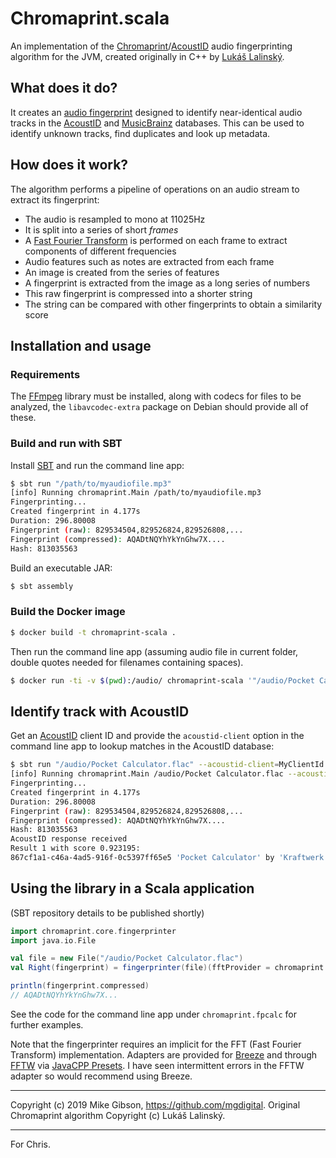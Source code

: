 # Chromaprint.scala

An implementation of the [Chromaprint][1]/[AcoustID][2] audio fingerprinting algorithm for the JVM, created originally in C++ by [Lukáš Lalinský][3].

## What does it do?

It creates an [audio fingerprint][4] designed to identify near-identical audio tracks in the [AcoustID][2] and [MusicBrainz][5] databases. This can be used to identify unknown tracks, find duplicates and look up metadata.

## How does it work?

The algorithm performs a pipeline of operations on an audio stream to extract its fingerprint:

- The audio is resampled to mono at 11025Hz
- It is split into a series of short _frames_
- A [Fast Fourier Transform][6] is performed on each frame to extract components of different frequencies
- Audio features such as notes are extracted from each frame
- An image is created from the series of features
- A fingerprint is extracted from the image as a long series of numbers
- This raw fingerprint is compressed into a shorter string
- The string can be compared with other fingerprints to obtain a similarity score

## Installation and usage

### Requirements

The [FFmpeg][7] library must be installed, along with codecs for files to be analyzed, the `libavcodec-extra` package on Debian should provide all of these.

### Build and run with SBT

Install [SBT][8] and run the command line app:

```bash
$ sbt run "/path/to/myaudiofile.mp3"
[info] Running chromaprint.Main /path/to/myaudiofile.mp3
Fingerprinting...
Created fingerprint in 4.177s
Duration: 296.80008
Fingerprint (raw): 829534504,829526824,829526808,...
Fingerprint (compressed): AQADtNQYhYkYnGhw7X....
Hash: 813035563
```

Build an executable JAR:

```bash
$ sbt assembly
```

### Build the Docker image

```bash
$ docker build -t chromaprint-scala .
```

Then run the command line app (assuming audio file in current folder, double quotes needed for filenames containing spaces).

```bash
$ docker run -ti -v $(pwd):/audio/ chromaprint-scala '"/audio/Pocket Calculator.flac"'
```

## Identify track with AcoustID

Get an [AcoustID][2] client ID and provide the `acoustid-client` option in the command line app to lookup matches in the AcoustID database:

```bash
$ sbt run "/audio/Pocket Calculator.flac" --acoustid-client=MyClientId
[info] Running chromaprint.Main /audio/Pocket Calculator.flac --acoustid-client=MyClientId
Fingerprinting...
Created fingerprint in 4.177s
Duration: 296.80008
Fingerprint (raw): 829534504,829526824,829526808,...
Fingerprint (compressed): AQADtNQYhYkYnGhw7X....
Hash: 813035563
AcoustID response received
Result 1 with score 0.923195:
867cf1a1-c46a-4ad5-916f-0c5397ff65e5 'Pocket Calculator' by 'Kraftwerk'
```

## Using the library in a Scala application

(SBT repository details to be published shortly)

```scala
import chromaprint.core.fingerprinter
import java.io.File

val file = new File("/audio/Pocket Calculator.flac")
val Right(fingerprint) = fingerprinter(file)(fftProvider = chromaprint.breeze.FFT)

println(fingerprint.compressed)
// AQADtNQYhYkYnGhw7X...

```
See the code for the command line app under `chromaprint.fpcalc` for further examples.

Note that the fingerprinter requires an implicit for the FFT (Fast Fourier Transform) implementation. Adapters are provided for [Breeze][9] and through [FFTW][10] via [JavaCPP Presets][11]. I have seen intermittent errors in the FFTW adapter so would recommend using Breeze.

---

Copyright (c) 2019 Mike Gibson, https://github.com/mgdigital. Original Chromaprint algorithm Copyright (c) Lukáš Lalinský.

---

For Chris.



[1]: https://github.com/acoustid/chromaprint
[2]: https://acoustid.org/
[3]: https://oxygene.sk/
[4]: https://en.wikipedia.org/wiki/Acoustic_fingerprint
[5]: https://musicbrainz.org/
[6]: https://en.wikipedia.org/wiki/Fast_Fourier_transform
[7]: https://ffmpeg.org/
[8]: https://www.scala-sbt.org/download.html
[9]: https://github.com/scalanlp/breeze
[10]: http://www.fftw.org/
[11]: https://github.com/bytedeco/javacpp-presets/tree/master/fftw
